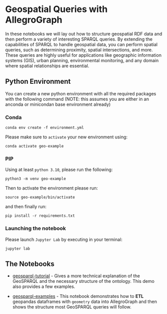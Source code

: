 # Geospatial Queries with AllegroGraph

In these notebooks we will lay out how to structure geospatial RDF data and then perform a variety of interesting SPARQL queries. By extending the capabilities of SPARQL to handle geospatial data, you can perform spatial queries, such as determining proximity, spatial intersections, and more. These queries are highly useful for applications like geographic information systems (GIS), urban planning, environmental monitoring, and any domain where spatial relationships are essential.

## Python Environment

You can create a new python environment with all the required packages with the following command (NOTE: this assumes you are either in an anconda or minicondan base environment already)


### Conda

```shell
conda env create -f environment.yml
```

Please make sure to `activate` your new environment using:

```shell
conda activate geo-example
```

### PIP

Using at least `python 3.10`, please run the following:

```shell
python3 -m venv geo-example
```

Then to activate the environment please run:

```shell
source geo-example/bin/activate
```

and then finally run:

```shell
pip install -r requirements.txt
```

### Launching the notebook

Please launch `Jupyter Lab` by executing in your terminal:

```shell
jupyter lab
```

## The Notebooks

* [geosparql-tutorial](geosparql-tutorial.ipynb) - Gives a more technical explanation of the GeoSPARQL and the necessary structure of the ontology. This demo also provides a few examples.

* [geosparql-examples](geosparql-examples.ipynb) - This notebook demonstrates how to **ETL** geopandas dataframes with `geometry` data into AllegroGraph and then shows the structure most GeoSPARQL queries will follow.
